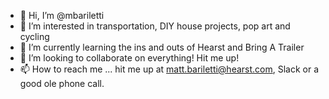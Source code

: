 - 👋 Hi, I’m @mbariletti
- 👀 I’m interested in transportation, DIY house projects, pop art and cycling
- 🌱 I’m currently learning the ins and outs of Hearst and Bring A Trailer
- 💞️ I’m looking to collaborate on everything! Hit me up! 
- 📫 How to reach me ... hit me up at matt.bariletti@hearst.com, Slack or a good ole phone call. 

<!---
mbariletti/mbariletti is a ✨ special ✨ repository because its `README.md` (this file) appears on your GitHub profile.
You can click the Preview link to take a look at your changes.
--->
